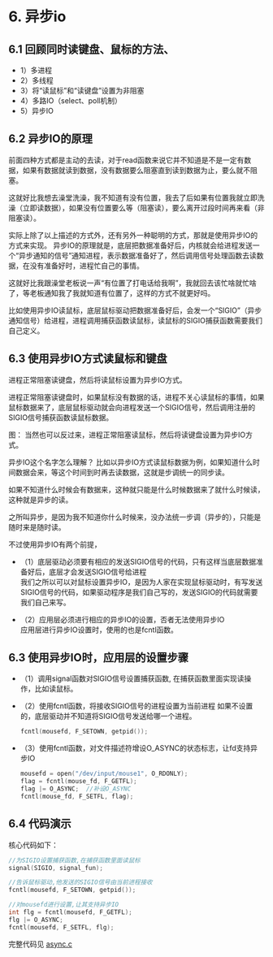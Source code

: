 # 6. 异步io	

## 6.1 回顾同时读键盘、鼠标的方法、

+ 1）多进程
+ 2）多线程
+ 3）将“读鼠标”和“读键盘”设置为非阻塞
+ 4）多路IO（select、poll机制）
+ 5）异步IO

## 6.2 异步IO的原理

前面四种方式都是主动的去读，对于read函数来说它并不知道是不是一定有数据，如果有数据就读到数据，没有数据要么阻塞直到读到数据为止，要么就不阻塞。

这就好比我想去澡堂洗澡，我不知道有没有位置，我去了后如果有位置我就立即洗澡（立即读数据），如果没有位置要么等（阻塞读），要么离开过段时间再来看（非阻塞读）。

实际上除了以上描述的方式外，还有另外一种聪明的方式，那就是使用异步IO的方式来实现。
异步IO的原理就是，底层把数据准备好后，内核就会给进程发送一个“异步通知的信号”通知进程，表示数据准备好了，然后调用信号处理函数去读数据，在没有准备好时，进程忙自己的事情。

这就好比我跟澡堂老板说一声“有位置了打电话给我啊”，我就回去该忙啥就忙啥了，等老板通知我了我就知道有位置了，这样的方式不就更好吗。

比如使用异步IO读鼠标，底层鼠标驱动把数据准备好后，会发一个“SIGIO”（异步通知信号）给进程，进程调用捕获函数读鼠标，读鼠标的SIGIO捕获函数需要我们自己定义。

## 6.3 使用异步IO方式读鼠标和键盘

进程正常阻塞读键盘，然后将读鼠标设置为异步IO方式。

进程正常阻塞读键盘时，如果鼠标没有数据的话，进程不关心读鼠标的事情，如果鼠标数据来了，底层鼠标驱动就会向进程发送一个SIGIO信号，然后调用注册的SIGIO信号捕获函数读鼠标数据。

图：
当然也可以反过来，进程正常阻塞读鼠标，然后将读键盘设置为异步IO方式。

异步IO这个名字怎么理解？
比如以异步IO方式读鼠标数据为例，如果知道什么时间数据会来，等这个时间到时再去读数据，这就是步调统一的同步读。

如果不知道什么时候会有数据来，这种就只能是什么时候数据来了就什么时候读，这种就是异步的读。

之所叫异步，是因为我不知道你什么时候来，没办法统一步调（异步的），只能是随时来是随时读。

不过使用异步IO有两个前提，

+ （1）底层驱动必须要有相应的发送SIGIO信号的代码，只有这样当底层数据准备好后，底层才会发送SIGIO信号给进程  
  我们之所以可以对鼠标设置异步IO，是因为人家在实现鼠标驱动时，有写发送SIGIO信号的代码，如果驱动程序是我们自己写的，发送SIGIO的代码就需要我们自己来写。

+ （2）应用层必须进行相应的异步IO的设置，否者无法使用异步IO  
  应用层进行异步IO设置时，使用的也是fcntl函数。

## 6.3 使用异步IO时，应用层的设置步骤

+ （1）调用signal函数对SIGIO信号设置捕获函数, 在捕获函数里面实现读操作，比如读鼠标。
+ （2）使用fcntl函数，将接收SIGIO信号的进程设置为当前进程
  如果不设置的，底层驱动并不知道将SIGIO信号发送给哪一个进程。

  ```c
  fcntl(mousefd, F_SETOWN, getpid());
  ```

+ （3）使用fcntl函数，对文件描述符增设O_ASYNC的状态标志，让fd支持异步IO

  ```c
  mousefd = open("/dev/input/mouse1", O_RDONLY);
  flag = fcntl(mouse_fd, F_GETFL);
  flag |= O_ASYNC;  //补设O_ASYNC
  fcntl(mouse_fd, F_SETFL, flag);

## 6.4 代码演示

核心代码如下：

```c
//为SIGIO设置捕获函数,在捕获函数里面读鼠标	
signal(SIGIO, signal_fun);

//告诉鼠标驱动,他发送的SIGIO信号由当前进程接收
fcntl(mousefd, F_SETOWN, getpid());

//对mousefd进行设置,让其支持异步IO
int flg = fcntl(mousefd, F_GETFL);
flg |= O_ASYNC;
fcntl(mousefd, F_SETFL, flg);
```

完整代码见 [async.c](advace_IO/async.c)
